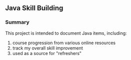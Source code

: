 ## Java Skill Building

### Summary

This project is intended to document Java items, including: 
1. course progression from various online resources
2. track my overall skill improvement
3. used as a source for "refreshers"
